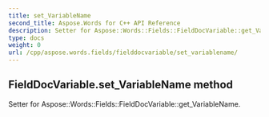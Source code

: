 ```yaml
---
title: set_VariableName
second_title: Aspose.Words for C++ API Reference
description: Setter for Aspose::Words::Fields::FieldDocVariable::get_VariableName. 
type: docs
weight: 0
url: /cpp/aspose.words.fields/fielddocvariable/set_variablename/
---
```

## FieldDocVariable.set_VariableName method


Setter for Aspose::Words::Fields::FieldDocVariable::get_VariableName. 


